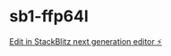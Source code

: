 # sb1-ffp64l

[Edit in StackBlitz next generation editor ⚡️](https://stackblitz.com/~/github.com/suvirsingh252/sb1-ffp64l)